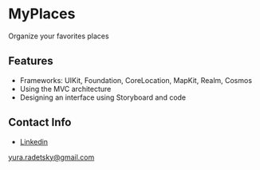 # MyPlaces

Organize your favorites places

## Features
* Frameworks: UIKit, Foundation,  CoreLocation, MapKit, Realm, Cosmos
* Using the MVC architecture
* Designing an interface using Storyboard and code 

## Contact Info
* [Linkedin](https://www.linkedin.com/in/radetsky) 

yura.radetsky@gmail.com
